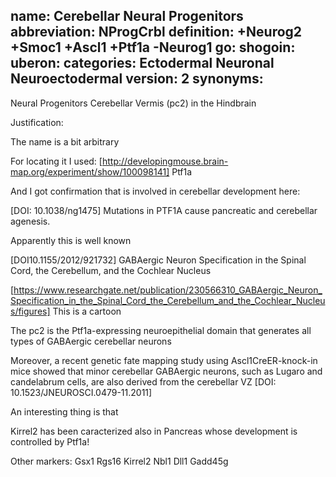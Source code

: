 name: Cerebellar Neural Progenitors 
abbreviation: NProgCrbl
definition: +Neurog2 +Smoc1 +Ascl1 +Ptf1a -Neurog1
go:
shogoin: 
uberon:
categories: Ectodermal Neuronal Neuroectodermal
version: 2
synonyms:
---

Neural Progenitors Cerebellar Vermis (pc2) in the Hindbrain

Justification:

The name is a bit arbitrary

For locating it I used:
[http://developingmouse.brain-map.org/experiment/show/100098141] Ptf1a 

And I got confirmation that is involved in cerebellar development here:

[DOI: 10.1038/ng1475] Mutations in PTF1A cause pancreatic and cerebellar agenesis.

Apparently this is well known

[DOI10.1155/2012/921732] GABAergic Neuron Specification in the Spinal Cord, the Cerebellum, and the Cochlear Nucleus

[https://www.researchgate.net/publication/230566310_GABAergic_Neuron_Specification_in_the_Spinal_Cord_the_Cerebellum_and_the_Cochlear_Nucleus/figures] This is a cartoon 


The pc2 is the Ptf1a-expressing neuroepithelial domain that generates all types of GABAergic cerebellar neurons


Moreover, a recent genetic fate mapping study using Ascl1CreER-knock-in mice showed that minor cerebellar GABAergic neurons, such as Lugaro and candelabrum cells, are also derived from the cerebellar VZ [DOI: 10.1523/JNEUROSCI.0479-11.2011]


An interesting thing is that 

Kirrel2 has been caracterized also in Pancreas whose development is controlled by Ptf1a!

Other markers:
Gsx1
Rgs16
Kirrel2
Nbl1
Dll1
Gadd45g
